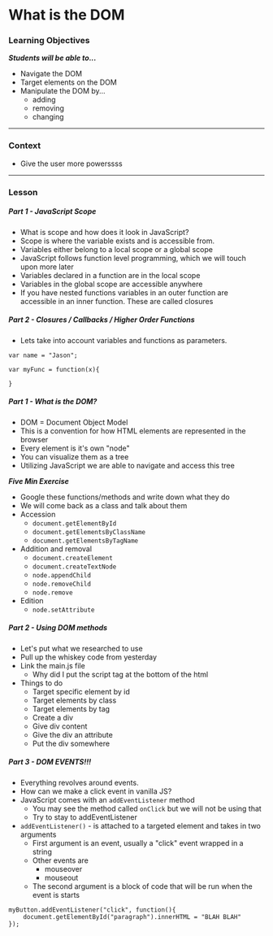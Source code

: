 # What is the DOM

### Learning Objectives
***Students will be able to...***

* Navigate the DOM
* Target elements on the DOM
* Manipulate the DOM by...
	* adding
	* removing
	* changing

---
### Context

* Give the user more powerssss

---
### Lesson

##### Part 1 - JavaScript Scope

* What is scope and how does it look in JavaScript? 
* Scope is where the variable exists and is accessible from. 
* Variables either belong to a local scope or a global scope
* JavaScript follows function level programming, which we will touch upon more later
* Variables declared in a function are in the local scope
* Variables in the global scope are accessible anywhere
* If you have nested functions variables in an outer function are accessible in an inner function. These are called closures

##### Part 2 - Closures / Callbacks / Higher Order Functions 

* Lets take into account variables and functions as parameters. 

```
var name = "Jason";

var myFunc = function(x){
	
}
```


##### Part 1 - What is the DOM?

* DOM = Document Object Model
* This is a convention for how HTML elements are represented in the browser
* Every element is it's own "node"
* You can visualize them as a tree
* Utilizing JavaScript we are able to navigate and access this tree

***Five Min Exercise***

* Google these functions/methods and write down what they do
* We will come back as a class and talk about them
* Accession
  * `document.getElementById`
  * `document.getElementsByClassName`
  * `document.getElementsByTagName`
* Addition and removal
  * `document.createElement`
  * `document.createTextNode`
  * `node.appendChild`
  * `node.removeChild`
  * `node.remove`
* Edition
  * `node.setAttribute`


##### Part 2 - Using DOM methods

* Let's put what we researched to use
* Pull up the whiskey code from yesterday
* Link the main.js file
	* Why did I put the script tag at the bottom of the html
* Things to do
	* Target specific element by id
	* Target elements by class 
	* Target elements by tag
	* Create a div
	* Give div content
	* Give the div an attribute
	* Put the div somewhere

##### Part 3 - DOM EVENTS!!!

* Everything revolves around events. 
* How can we make a click event in vanilla JS?
* JavaScript comes with an `addEventListener` method
	* You may see the method called `onClick` but we will not be using that
	* Try to stay to addEventListener
* `addEventListener()` - is attached to a targeted element and takes in two arguments
	* First argument is an event, usually a "click" event wrapped in a string
	* Other events are
		* mouseover
		* mouseout
	* The second argument is a block of code that will be run when the event is starts	
	
```
myButton.addEventListener("click", function(){
	document.getElementById("paragraph").innerHTML = "BLAH BLAH"
});
```	


	
	
	
	
	
	
	
	
	
	
	
	
	
	


